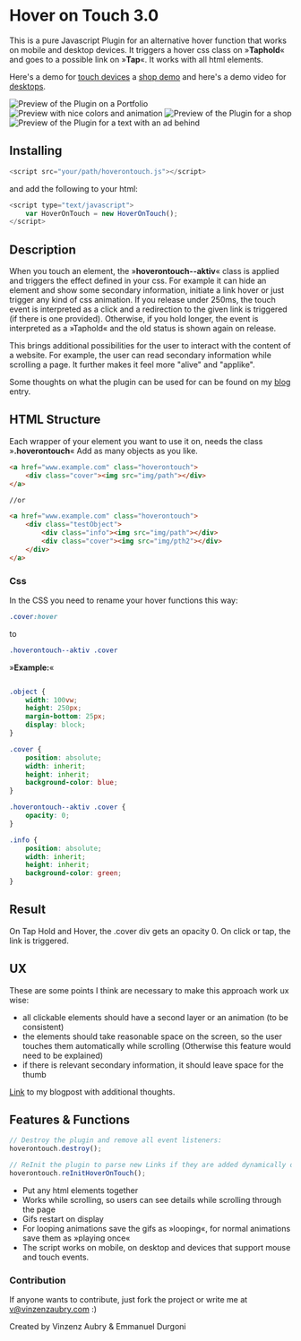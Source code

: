 # Hover on Touch 3.0

This is a pure Javascript Plugin for an alternative hover function that works on mobile and desktop devices. It triggers a hover css class on »**Taphold**« and goes to a possible link on »**Tap**«. It works with all html elements.

Here's a demo for [touch devices](http://vinzenzaubry.com/demos/hoverontouch/) a [shop demo](http://vinzenzaubry.com/demos/hoverontouch/) and here's a demo video for [desktops](http://vinzenzaubry.com/demos/hoverontouch/desktop).

![Preview of the Plugin on a Portfolio](/media/readme.gif?raw=true "Preview")
![Preview with nice colors and animation](/media/fun.gif?raw=true "Preview")
![Preview of the Plugin for a shop](/media/shop.gif?raw=true "Preview")
![Preview of the Plugin for a text with an ad behind](/media/text.gif?raw=true "Preview")

## Installing
```javascript
<script src="your/path/hoverontouch.js"></script>
```
and add the following to your html:
```javascript
<script type="text/javascript">
    var HoverOnTouch = new HoverOnTouch();
</script>
```

## Description
When you touch an element, the »**hoverontouch--aktiv**« class is applied and triggers the effect defined in your css. For example it can hide an element and show some secondary information, initiate a link hover or just trigger any kind of css animation. If you release under 250ms, the touch event is interpreted as a click and a redirection to the given link is triggered (if there is one provided). Otherwise, if you hold longer, the event is interpreted as a »Taphold« and the old status is shown again on release. 

This brings additional possibilities for the user to interact with the content of a website. For example, the user can read secondary information while scrolling a page. It further makes it feel more "alive" and "applike". 

Some thoughts on what the plugin can be used for can be found on my [blog](https://vinzenzaubry.com/journal/?p=37) entry. 

## HTML Structure

Each wrapper of your element you want to use it on, needs the class »**.hoverontouch**« Add as many objects as you like.
```html
<a href="www.example.com" class="hoverontouch">
    <div class="cover"><img src="img/path"></div>
</a>

//or

<a href="www.example.com" class="hoverontouch">
    <div class="testObject">
        <div class="info"><img src="img/path"></div>
        <div class="cover"><img src="img/pth2"></div>
    </div>
</a>


```

### Css

In the CSS you need to rename your hover functions this way:

```css
.cover:hover
```

to

```css
.hoverontouch--aktiv .cover
```

»**Example:**«

```css

.object {
    width: 100vw;
    height: 250px;
    margin-bottom: 25px;
    display: block;
}

.cover {
    position: absolute;
    width: inherit;
    height: inherit;
    background-color: blue;
}

.hoverontouch--aktiv .cover {
    opacity: 0;
}

.info {
    position: absolute;
    width: inherit;
    height: inherit;
    background-color: green;
}

```
## Result
On Tap Hold and Hover, the .cover div gets an opacity 0. On click or tap, the link is triggered. 


## UX
These are some points I think are necessary to make this approach work ux wise:

- all clickable elements should have a second layer or an animation (to be consistent)
- the elements should take reasonable space on the screen, so the user touches them automatically while scrolling (Otherwise this feature would need to be explained)
- if there is relevant secondary information, it should leave space for the thumb

[Link](https://vinzenzaubry.com/journal/?p=37) to my blogpost with additional thoughts.

## Features & Functions

```javascript
// Destroy the plugin and remove all event listeners:
hoverontouch.destroy();

// ReInit the plugin to parse new Links if they are added dynamically or new content is pushed to the page (for example pagination)
hoverontouch.reInitHoverOnTouch();
```

- Put any html elements together
- Works while scrolling, so users can see details while scrolling through the page
- Gifs restart on display
- For looping animations save the gifs as »looping«, for normal animations save them as »playing once«
- The script works on mobile, on desktop and devices that support mouse and touch events.


### Contribution
If anyone wants to contribute, just fork the project or write me at v@vinzenzaubry.com :)

Created by Vinzenz Aubry & Emmanuel Durgoni
